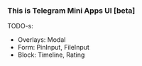### This is Telegram Mini Apps UI [beta]

TODO-s:
- Overlays: Modal
- Form: PinInput, FileInput
- Block: Timeline, Rating
